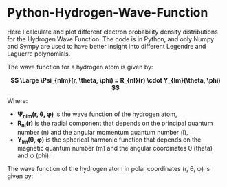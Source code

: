 # Python-Hydrogen-Wave-Function

Here I calculate and plot different electron probability density distributions for the Hydrogen Wave Function. The code is in Python, and only Numpy and Sympy are used to have better insight into different Legendre and Laguerre polynomials.

The wave function for a hydrogen atom is given by:

**$$
\Large \Psi_{nlm}(r, \theta, \phi) = R_{nl}(r) \cdot Y_{lm}(\theta, \phi)
$$**

Where:
- **Ψ<sub>nlm</sub>(r, θ, φ)** is the wave function of the hydrogen atom,
- **R<sub>nl</sub>(r)** is the radial component that depends on the principal quantum number \(n\) and the angular momentum quantum number \(l\),
- **Y<sub>lm</sub>(θ, φ)** is the spherical harmonic function that depends on the magnetic quantum number \(m\) and the angular coordinates θ (theta) and φ (phi).

The wave function of the hydrogen atom in polar coordinates (r, θ, φ) is given by:
